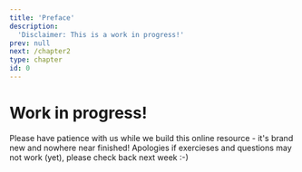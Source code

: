 ```yaml
---
title: 'Preface'
description:
  'Disclaimer: This is a work in progress!'
prev: null
next: /chapter2
type: chapter
id: 0
---
```


<exercise id="0" title="Preface">

# Work in progress!

Please have patience with us while we build this online resource - it's brand new and nowhere near finished! Apologies if exercieses and questions may not work (yet), please check back next week :-)
